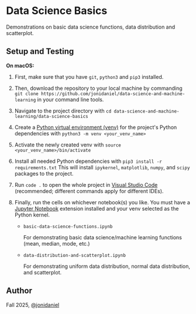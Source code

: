 # Data Science Basics

Demonstrations on basic data science functions, data distribution and scatterplot.

## Setup and Testing

**On macOS:**

1. First, make sure that you have `git`, `python3` and `pip3` installed.

2. Then, download the repository to your local machine by commanding `git clone https://github.com/jonidaniel/data-science-and-machine-learning` in your command line tools.

3. Navigate to the project directory with `cd data-science-and-machine-learning/data-science-basics`

4. Create a [Python virtual environment (venv)](https://docs.python.org/3/library/venv.html) for the project's Python dependencies with `python3 -m venv <your_venv_name>`

5. Activate the newly created venv with `source <your_venv_name>/bin/activate`

6. Install all needed Python dependencies with `pip3 install -r requirements.txt` This will install `ipykernel`, `matplotlib`, `numpy`, and `scipy` packages to the project.

7. Run `code .` to open the whole project in [Visual Studio Code](https://code.visualstudio.com/) (recommended; different commands apply for different IDEs).

8. Finally, run the cells on whichever notebook(s) you like. You must have a [Jupyter Notebook](https://jupyter.org/) extension installed and your venv selected as the Python kernel.

   - `basic-data-science-functions.ipynb`

     For demonstrating basic data science/machine learning functions (mean, median, mode, etc.)

   - `data-distribution-and-scatterplot.ipynb`

     For demonstrating uniform data distribution, normal data distribution, and scatterplot.

## Author

Fall 2025, [@jonidaniel](https://github.com/jonidaniel)
